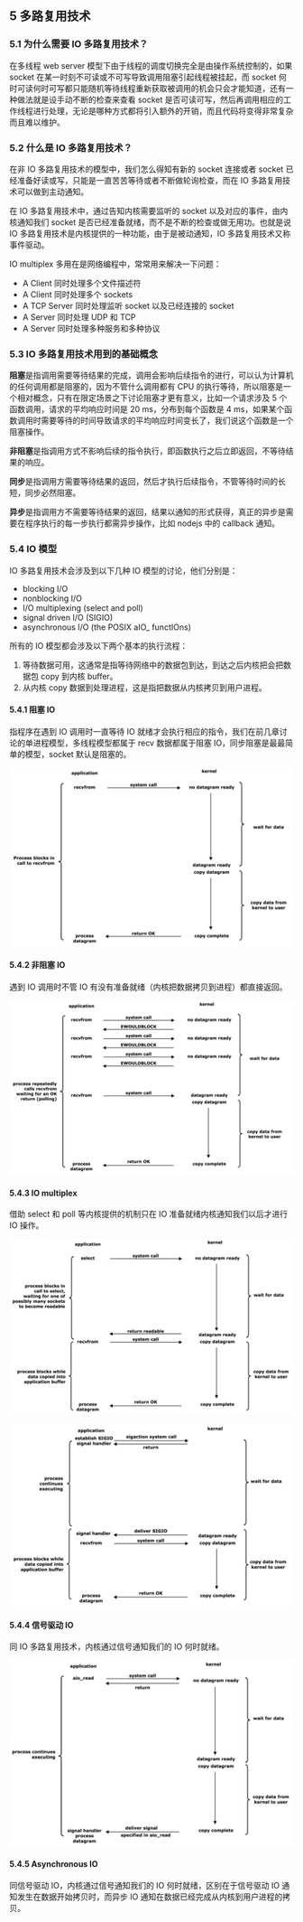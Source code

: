 ## 5 多路复用技术

### 5.1 为什么需要 IO 多路复用技术？

在多线程 web server 模型下由于线程的调度切换完全是由操作系统控制的，如果 socket 在某一时刻不可读或不可写导致调用阻塞引起线程被挂起，而 socket 何时可读何时可写都只能随机等待线程重新获取被调用的机会只会才能知道，还有一种做法就是设手动不断的检查来查看 socket 是否可读可写，然后再调用相应的工作线程进行处理，无论是哪种方式都将引入额外的开销，而且代码将变得非常复杂而且难以维护。

### 5.2 什么是 IO 多路复用技术？

在非 IO 多路复用技术的模型中，我们怎么得知有新的 socket 连接或者 socket 已经准备好读或写，只能是一直苦苦等待或者不断做轮询检查，而在 IO 多路复用技术可以做到主动通知。

在 IO 多路复用技术中，通过告知内核需要监听的 socket 以及对应的事件，由内核通知我们 socket 是否已经准备就绪，而不是不断的检查或做无用功。也就是说 IO 多路复用技术是内核提供的一种功能，由于是被动通知，IO 多路复用技术又称事件驱动。

IO multiplex 多用在是网络编程中，常常用来解决一下问题：
- A Client 同时处理多个文件描述符
- A Client 同时处理多个 sockets
- A TCP Server 同时处理监听 socket 以及已经连接的 socket
- A Server 同时处理 UDP 和 TCP
- A Server 同时处理多种服务和多种协议

### 5.3 IO 多路复用技术用到的基础概念

**阻塞**是指调用需要等待结果的完成，调用会影响后续指令的进行，可以认为计算机的任何调用都是阻塞的，因为不管什么调用都有 CPU 的执行等待，所以阻塞是一个相对概念，只有在限定场景之下讨论阻塞才更有意义，比如一个请求涉及 5 个函数调用，请求的平均响应时间是 20 ms，分布到每个函数是 4 ms，如果某个函数调用时需要等待的时间导致请求的平均响应时间变长了，我们说这个函数是一个阻塞操作。

**非阻塞**是指调用方式不影响后续的指令执行，即函数执行之后立即返回，不等待结果的响应。

**同步**是指调用方需要等待结果的返回，然后才执行后续指令，不管等待时间的长短，同步必然阻塞。

**异步**是指调用方不需要等待结果的返回，结果以通知的形式获得，真正的异步是需要在程序执行的每一步执行都需异步操作，比如 nodejs 中的 callback 通知。


### 5.4 IO 模型

IO 多路复用技术会涉及到以下几种 IO 模型的讨论，他们分别是：

- blocking I/O
- nonblocking I/O
- I/O multiplexing (select and poll)
- signal driven I/O (SIGIO)
- asynchronous I/O (the POSIX aIO_ functIOns)

所有的 IO 模型都会涉及以下两个基本的执行流程：

1. 等待数据可用，这通常是指等待网络中的数据包到达，到达之后内核把会把数据包 copy 到内核 buffer。
2. 从内核 copy 数据到处理进程，这是指把数据从内核拷贝到用户进程。

#### 5.4.1 阻塞 IO

指程序在遇到 IO 调用时一直等待 IO 就绪才会执行相应的指令，我们在前几章讨论的单进程模型，多线程模型都属于 recv 数据都属于阻塞 IO，同步阻塞是最最简单的模型，socket 默认是阻塞的。

![](imgs/block-io-model.png)

#### 5.4.2 非阻塞 IO

遇到 IO 调用时不管 IO 有没有准备就绪（内核把数据拷贝到进程）都直接返回。

![](imgs/noblock-io-model.png)

#### 5.4.3 IO multiplex

 借助 select 和 poll 等内核提供的机制只在 IO 准备就绪内核通知我们以后才进行 IO 操作。

![](imgs/io-multiplex-model.png)

![](imgs/signal-io-model.png)

#### 5.4.4 信号驱动 IO

同 IO 多路复用技术，内核通过信号通知我们的 IO 何时就绪。

![](imgs/asynchronous-io-model.png)

#### 5.4.5 Asynchronous IO

同信号驱动 IO，内核通过信号通知我们的 IO 何时就绪，区别在于信号驱动 IO 通知发生在数据开始拷贝时，而异步 IO 通知在数据已经完成从内核到用户进程的拷贝。